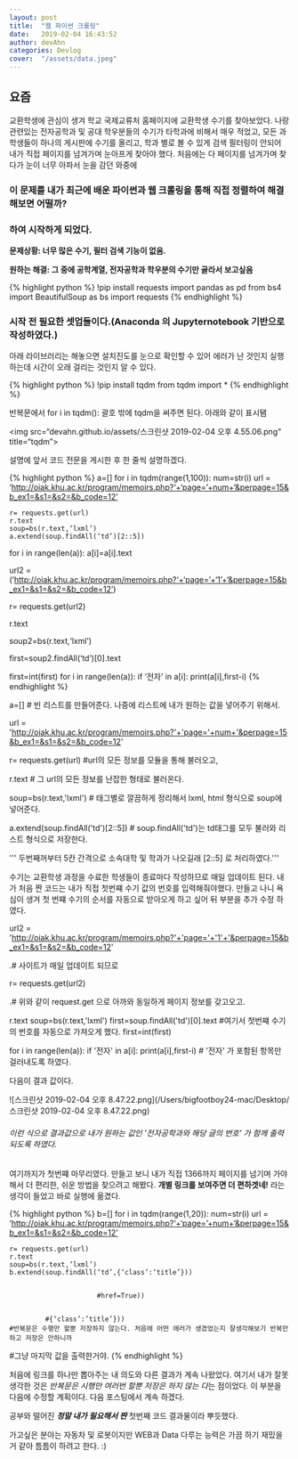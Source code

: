 ```yaml
---
layout: post
title:  "웹 파이썬 크롤링"
date:   2019-02-04 16:43:52
author: devAhn
categories: Devlog
cover:  "/assets/data.jpeg"
---
```




 ## 요즘 
 교환학생에 관심이 생겨 학교 국제교류처 홈페이지에 교환학생 수기를 찾아보았다. 나랑 관련있는 전자공학과 및 공대 학우분들의 수기가 타학과에 비해서
매우 적었고, 모든 과 학생들이 하나의 게시판에 수기를 올리고, 학과 별로 볼 수 있게 검색 필터링이 안되어 내가 직접 페이지를 넘겨가며 눈아프게 찾아야 했다. 처음에는 다 페이지를 넘겨가며 찾다가 눈이 너무 아파서 눈을 감던 와중에
### 이 문제를 내가 최근에 배운 파이썬과 웹 크롤링을 통해 직접 정렬하여 해결해보면 어떨까? 
### 하여 시작하게 되었다. 






**문제상황: 너무 많은 수기, 필터 검색 기능이 없음.**

**원하는 해결: 그 중에 공학계열, 전자공학과 학우분의 수기만 골라서 보고싶음**


{% highlight python %}
!pip install requests
import pandas as pd
from bs4 import BeautifulSoup as bs
import requests
{% endhighlight %}


### 시작 전 필요한 셋업들이다.(Anaconda 의 Jupyternotebook 기반으로 작성하였다.)


아래 라이브러리는 해놓으면 설치진도를 눈으로 확인할 수 있어 에러가 난 것인지 실행하는데 시간이 오래 걸리는 것인지 알 수 있다.


{% highlight python %}
!pip install tqdm
from tqdm import *
{% endhighlight %}


반복문에서 for i in tqdm(): 
괄호 밖에 tqdm을 써주면 된다. 아래와 같이 표시됌

<img src=“devahn.github.io/assets/스크린샷 2019-02-04 오후 4.55.06.png" title=“tqdm”>



설명에 앞서 코드 전문을 게시한 후 한 줄씩 설명하겠다.

{% highlight python %}
a=[]
for i in tqdm(range(1,100)):
    num=str(i)
    url = ‘http://oiak.khu.ac.kr/program/memoirs.php?‘+‘page=’+num+‘&perpage=15&b_ex1=&s1=&s2=&b_code=12’
    
    r= requests.get(url)
    r.text
    soup=bs(r.text,‘lxml’)
    a.extend(soup.findAll(‘td’)[2::5])
 
for i in range(len(a)):
    a[i]=a[i].text
 
    
    
url2 = (‘http://oiak.khu.ac.kr/program/memoirs.php?‘+‘page=’+‘1’+‘&perpage=15&b_ex1=&s1=&s2=&b_code=12’)
 
r= requests.get(url2)
 
r.text
 
soup2=bs(r.text,‘lxml’)
 
first=soup2.findAll(‘td’)[0].text
 
first=int(first)
for i in range(len(a)):
    if ‘전자’ in a[i]:
        print(a[i],first-i)
{% endhighlight %}

a=[] # 빈 리스트를 만들어준다. 나중에 리스트에 내가 원하는 값을 넣어주기 위해서.

url = 'http://oiak.khu.ac.kr/program/memoirs.php?'+'page='+num+'&perpage=15&b_ex1=&s1=&s2=&b_code=12'
    
r= requests.get(url) #url의 모든 정보를 모듈을 통해 불러오고,

r.text # 그 url의 모든 정보를 난잡한 형태로 불러온다. 

soup=bs(r.text,'lxml') # 태그별로 깔끔하게 정리해서 lxml, html 형식으로 soup에 넣어준다.

a.extend(soup.findAll('td')[2::5]) # soup.findAll('td')는 td태그를 모두 불러와 리스트 형식으로 저장한다.


  ''' 두번째꺼부터 5칸 간격으로 소속대학 및 학과가 나오길래 [2::5] 로 처리하였다.'''
  
 수기는 교환학생 과정을 수료한 학생들이 종료마다 작성하므로 매일 업데이트 된다. 내가 처음 짠 코드는 내가 직접 첫번쨰 수기 값의 번호를 입력해줘야했다. 만들고 나니 욕심이 생겨 첫 번쨰 수기의 순서를 자동으로 받아오게 하고 싶어 뒤 부분을 추가 수정 하였다.
 
url2 = 'http://oiak.khu.ac.kr/program/memoirs.php?'+'page='+'1'+'&perpage=15&b_ex1=&s1=&s2=&b_code=12'
  
 .# 사이트가 매일 업데이트 되므로
  
r= requests.get(url2)

 .# 위와 같이 request.get 으로 아까와 동일하게 페이지 정보를 갖고오고.
 
r.text
soup=bs(r.text,'lxml')
first=soup.findAll('td')[0].text #여기서 첫번쨰 수기의 번호를 자동으로 가져오게 했다.
first=int(first)


for i in range(len(a)):
    if '전자' in a[i]:
        print(a[i],first-i) # '전자' 가 포함된 항목만 걸러내도록 하였다.
         
다음이 결과 값이다. 

![스크린샷 2019-02-04 오후 8.47.22.png](/Users/bigfootboy24-mac/Desktop/스크린샷 2019-02-04 오후 8.47.22.png)


        
 ###### 이런 식으로 결과값으로 내가 원하는 값인 '전자공학과와 해당 글의 번호' 가 함께 출력되도록 하였다.
 
 여기까지가 첫번쨰 마무리였다. 만들고 보니 내가 직접 1366까지 페이지를 넘기며 가야해서 더 편리한, 쉬운 방법을 찾으려고 해봤다. 
 **개별 링크를 보여주면 더 편하겟네!**
라는 생각이 들었고 바로 실행에 옮겼다.  

{% highlight python %}
b=[]
for i in tqdm(range(1,20)):
    num=str(i)
    url = ‘http://oiak.khu.ac.kr/program/memoirs.php?‘+‘page=’+num+‘&perpage=15&b_ex1=&s1=&s2=&b_code=12’
    
    r= requests.get(url)
    r.text
    soup=bs(r.text,‘lxml’)
    b.extend(soup.findAll(‘td’,{‘class’:‘title’}))
                 
 
                          #href=True))
                 
                          
             #{‘class’:’title’}))
    #반복문은 수행만 할뿐 저장하지 않는다. 처음에 어떤 에러가 생겼었는지 잘생각해보기 반복만 하고 저장은 안하니까
#그냥 마지막 값을 출력한거야.
{% endhighlight %}

 
 
 처음에 링크를 하나만 뽑아주는 내 의도와 다른 결과가 계속 나왔었다. 여기서 내가 잘못 생각한 것은 *반복문은 시행만 여러번 할뿐 저장은 하지 않는 다*는 점이었다. 이 부분을 다음에 수정할 계획이다. 다음 포스팅에서 계속 하겠다. 
 
 공부와 떨어진 ***정말 내가 필요해서 짠*** 첫번째 코드 결과물이라 뿌듯했다. 
 
 가고싶은 분야는 자동차 및 로봇이지만 WEB과 Data 다루는 능력은 가끔 하기 재밌을 거 같아 틈틈이 하려고 한다. :)
